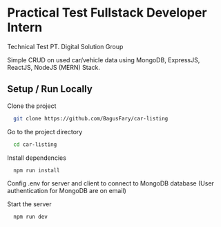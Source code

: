 
# Practical Test Fullstack Developer Intern

Technical Test PT. Digital Solution Group

Simple CRUD on used car/vehicle data using MongoDB, ExpressJS, ReactJS, NodeJS (MERN) Stack.


## Setup / Run Locally

Clone the project

```bash
  git clone https://github.com/BagusFary/car-listing
```

Go to the project directory

```bash
  cd car-listing
```

Install dependencies

```bash
  npm run install
```

Config .env for server and client to connect to MongoDB database (User authentication for MongoDB are on email)

Start the server

```bash
  npm run dev
```

